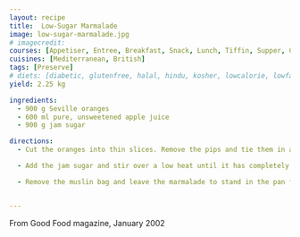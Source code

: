 ```yaml
---
layout: recipe
title:  Low-Sugar Marmalade
image: low-sugar-marmalade.jpg
# imagecredit:
courses: [Appetiser, Entree, Breakfast, Snack, Lunch, Tiffin, Supper, Condiment]
cuisines: [Mediterranean, British]
tags: [Preserve]
# diets: [diabetic, glutenfree, halal, hindu, kosher, lowcalorie, lowfat, lowlactose, lowsalt, vegan, vegetarian]
yield: 2.25 kg

ingredients:
  - 900 g Seville oranges
  - 600 ml pure, unsweetened apple juice
  - 900 g jam sugar

directions:
  - Cut the oranges into thin slices. Remove the pips and tie them in a muslin bag. Place the orange slices in a preserving pan with the apple juice and the pips. Bring to the boil then simmer very gently for 30-40 minutes, or until the orange peel can be pierced easily with a fork. The mixture will be very thick, with little liquid.

  - Add the jam sugar and stir over a low heat until it has completely dissolved, about 5 minutes. Bring to a good rolling boil then bubble for 4 minutes. Take the pan off the heat and skim any scum from the surface. (To dissolve any excess scum, drop a small knob of butter on to the surface, and gently stir.)

  - Remove the muslin bag and leave the marmalade to stand in the pan for 15 minutes to cool a little, and to allow the peel to settle; pot in sterilised jars, seal and label.


---
```

From Good Food magazine, January 2002
